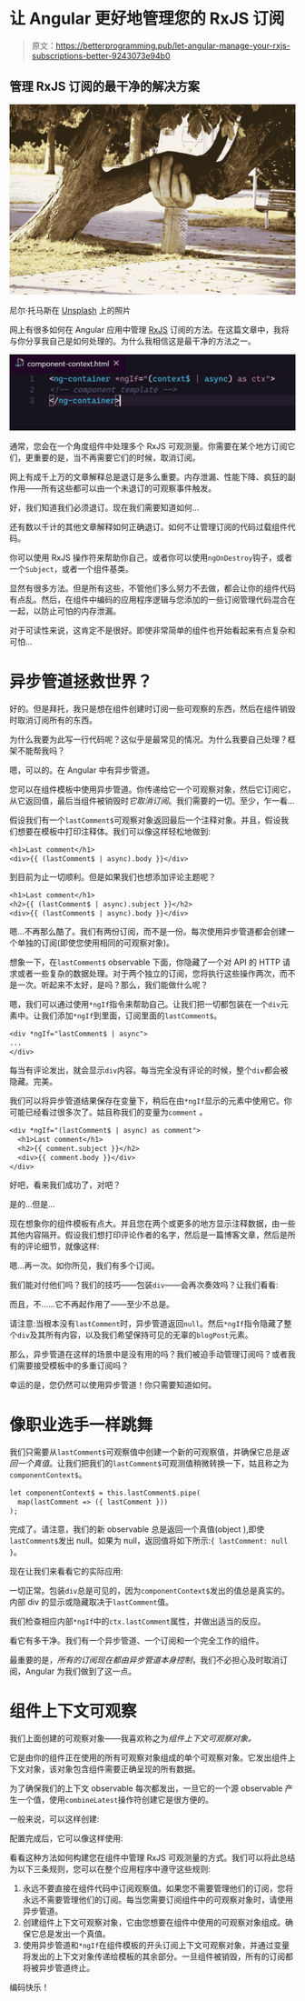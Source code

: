 # 让 Angular 更好地管理您的 RxJS 订阅

> 原文：<https://betterprogramming.pub/let-angular-manage-your-rxjs-subscriptions-better-9243073e94b0>

## 管理 RxJS 订阅的最干净的解决方案

![](img/8c8ca1ffd69db9c38a6e381218ad435a.png)

尼尔·托马斯在 [Unsplash](https://unsplash.com/s/photos/solution?utm_source=unsplash&utm_medium=referral&utm_content=creditCopyText) 上的照片

网上有很多如何在 Angular 应用中管理 [RxJS](https://rxjs-dev.firebaseapp.com/) 订阅的方法。在这篇文章中，我将与你分享我自己是如何处理的。为什么我相信这是最干净的方法之一。

![](img/c0f41c8dd9ae0927d3fce91f0a9569a1.png)

通常，您会在一个角度组件中处理多个 RxJS 可观测量。你需要在某个地方订阅它们，更重要的是，当不再需要它们的时候，取消订阅。

网上有成千上万的文章解释总是退订是多么重要。内存泄漏、性能下降、疯狂的副作用——所有这些都可以由一个未退订的可观察事件触发。

好，我们知道我们必须退订。现在我们需要知道如何…

还有数以千计的其他文章解释如何正确退订。如何不让管理订阅的代码过载组件代码。

你可以使用 RxJS 操作符来帮助你自己，或者你可以使用`ngOnDestroy`钩子，或者一个`Subject`，或者一个组件基类。

显然有很多方法。但是所有这些，不管他们多么努力不去做，都会让你的组件代码有点乱。然后，在组件中编码的应用程序逻辑与您添加的一些订阅管理代码混合在一起，以防止可怕的内存泄漏。

对于可读性来说，这肯定不是很好。即使非常简单的组件也开始看起来有点复杂和可怕…

# 异步管道拯救世界？

好的。但是拜托，我只是想在组件创建时订阅一些可观察的东西，然后在组件销毁时取消订阅所有的东西。

为什么我要为此写一行代码呢？这似乎是最常见的情况。为什么我要自己处理？框架不能帮我吗？

嗯，可以的。在 Angular 中有异步管道。

您可以在组件模板中使用异步管道。你传递给它一个可观察对象，然后它订阅它，从它返回值，最后当组件被销毁时*它取消订阅*。我们需要的一切。至少，乍一看…

假设我们有一个`lastComment$`可观察对象返回最后一个注释对象。并且，假设我们想要在模板中打印注释体。我们可以像这样轻松地做到:

```
<h1>Last comment</h1>
<div>{{ (lastComment$ | async).body }}</div>
```

到目前为止一切顺利。但是如果我们也想添加评论主题呢？

```
<h1>Last comment</h1>
<h2>{{ (lastComment$ | async).subject }}</h2>
<div>{{ (lastComment$ | async).body }}</div>
```

嗯…不再那么酷了。我们有两份订阅，而不是一份。每次使用异步管道都会创建一个单独的订阅(即使您使用相同的可观察对象)。

想象一下，在`lastComment$` observable 下面，你隐藏了一个对 API 的 HTTP 请求或者一些复杂的数据处理。对于两个独立的订阅，您将执行这些操作两次，而不是一次。听起来不太好，是吗？那么，我们能做什么呢？

嗯，我们可以通过使用`*ngIf`指令来帮助自己。让我们把一切都包装在一个`div`元素中。让我们添加`*ngIf`到里面，订阅里面的`lastComment$`。

```
<div *ngIf="lastComment$ | async">
...
</div>
```

每当有评论发出，就会显示`div`内容。每当完全没有评论的时候，整个`div`都会被隐藏。完美。

我们可以将异步管道结果保存在变量下，稍后在由`*ngIf`显示的元素中使用它。你可能已经看过很多次了。姑且称我们的变量为`comment` *。*

```
<div *ngIf="(lastComment$ | async) as comment">
  <h1>Last comment</h1>
  <h2>{{ comment.subject }}</h2>
  <div>{{ comment.body }}</div>
</div>
```

好吧，看来我们成功了，对吧？

是的…但是…

现在想象你的组件模板有点大。并且您在两个或更多的地方显示注释数据，由一些其他内容隔开。假设我们想打印评论作者的名字，然后是一篇博客文章，然后是所有的评论细节，就像这样:

嗯…再一次。如你所见，我们有多个订阅。

我们能对付他们吗？我们的技巧——包装`div`——会再次奏效吗？让我们看看:

而且，不……它不再起作用了——至少不总是。

请注意:当根本没有`lastComment`时，异步管道返回`null`。然后`*ngIf`指令隐藏了整个`div`及其所有内容，以及我们希望保持可见的无辜的`blogPost`元素。

那么，异步管道在这样的场景中是没有用的吗？我们被迫手动管理订阅吗？或者我们需要接受模板中的多重订阅吗？

幸运的是，您仍然可以使用异步管道！你只需要知道如何。

# 像职业选手一样跳舞

我们只需要从`lastComment$`可观察值中创建一个新的可观察值，并确保它总是*返回一个真值*。让我们把我们的`lastComment$`可观测值稍微转换一下，姑且称之为`componentContext$`。

```
let componentContext$ = this.lastComment$.pipe(
  map(lastComment => ({ lastComment }))
);
```

完成了。请注意，我们的新 observable 总是返回一个真值(object ),即使`lastComment$`发出 null。如果为 null，返回值将如下所示:`{ lastComment: null }`。

现在让我们来看看它的实际应用:

一切正常。包装`div`总是可见的，因为`componentContext$`发出的值总是真实的。内部 div 的显示或隐藏取决于`lastComment`值。

我们检查相应内部`*ngIf`中的`ctx.lastComment`属性，并做出适当的反应。

看它有多干净。我们有一个异步管道、一个订阅和一个完全工作的组件。

最重要的是，*所有的订阅现在都由异步管道本身控制*，我们不必担心及时取消订阅，Angular 为我们做到了这一点。

# 组件上下文可观察

我们上面创建的可观察对象——我喜欢称之为*组件上下文可观察对象。*

它是由你的组件正在使用的所有可观察对象组成的单个可观察对象。它发出组件上下文对象，该对象包含组件需要正确呈现的所有数据。

为了确保我们的上下文 observable 每次都发出，一旦它的一个源 observable 产生一个值，使用`combineLatest`操作符创建它是很方便的。

一般来说，可以这样创建:

配置完成后，它可以像这样使用:

看看这种方法如何构建您在组件中管理 RxJS 可观测量的方式。我们可以将此总结为以下三条规则，您可以在整个应用程序中遵守这些规则:

1.  永远不要直接在组件代码中订阅观察值。如果您不需要管理他们的订阅，您将永远不需要管理他们的订阅。每当您需要订阅组件中的可观察对象时，请使用异步管道。
2.  创建组件上下文可观察对象，它由您想要在组件中使用的可观察对象组成。确保它总是发出一个真值。
3.  使用异步管道和`*ngIf`在组件模板的开头订阅上下文可观察对象，并通过变量将发出的上下文对象传递给模板的其余部分。一旦组件被销毁，所有的订阅都将被异步管道终止。

编码快乐！